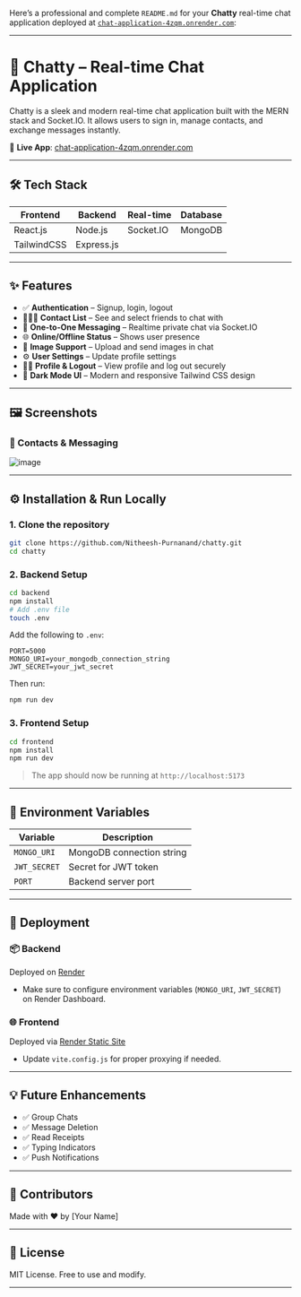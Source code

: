 Here’s a professional and complete `README.md` for your **Chatty** real-time chat application deployed at [`chat-application-4zqm.onrender.com`](https://chat-application-4zqm.onrender.com):

---

# 💬 Chatty – Real-time Chat Application

Chatty is a sleek and modern real-time chat application built with the MERN stack and Socket.IO. It allows users to sign in, manage contacts, and exchange messages instantly.

🚀 **Live App**: [chat-application-4zqm.onrender.com](https://chat-application-4zqm.onrender.com)

---

## 🛠 Tech Stack

| Frontend    | Backend    | Real-time | Database |
| ----------- | ---------- | --------- | -------- |
| React.js    | Node.js    | Socket.IO | MongoDB  |
| TailwindCSS | Express.js |           |          |

---

## ✨ Features

* ✅ **Authentication** – Signup, login, logout
* 🧑‍🤝‍🧑 **Contact List** – See and select friends to chat with
* 💬 **One-to-One Messaging** – Realtime private chat via Socket.IO
* 🌐 **Online/Offline Status** – Shows user presence
* 📸 **Image Support** – Upload and send images in chat
* ⚙️ **User Settings** – Update profile settings
* 🧑‍💼 **Profile & Logout** – View profile and log out securely
* 🎨 **Dark Mode UI** – Modern and responsive Tailwind CSS design

---

## 🖼️ Screenshots

### 🧑 Contacts & Messaging

![image](https://github.com/user-attachments/assets/c99303fa-ff44-47cc-9c70-4873c1e8c202)


---

## ⚙️ Installation & Run Locally

### 1. Clone the repository

```bash
git clone https://github.com/Nitheesh-Purnanand/chatty.git
cd chatty
```

### 2. Backend Setup

```bash
cd backend
npm install
# Add .env file
touch .env
```

Add the following to `.env`:

```
PORT=5000
MONGO_URI=your_mongodb_connection_string
JWT_SECRET=your_jwt_secret
```

Then run:

```bash
npm run dev
```

### 3. Frontend Setup

```bash
cd frontend
npm install
npm run dev
```

> The app should now be running at `http://localhost:5173`

---

## 🔐 Environment Variables

| Variable     | Description               |
| ------------ | ------------------------- |
| `MONGO_URI`  | MongoDB connection string |
| `JWT_SECRET` | Secret for JWT token      |
| `PORT`       | Backend server port       |

---

## 🧪 Deployment

### 📦 Backend

Deployed on [Render](https://render.com/)

* Make sure to configure environment variables (`MONGO_URI`, `JWT_SECRET`) on Render Dashboard.

### 🌐 Frontend

Deployed via [Render Static Site](https://render.com/docs/static-sites)

* Update `vite.config.js` for proper proxying if needed.

---

## 💡 Future Enhancements

* ✅ Group Chats
* ✅ Message Deletion
* ✅ Read Receipts
* ✅ Typing Indicators
* ✅ Push Notifications

---

## 🤝 Contributors

Made with ❤️ by \[Your Name]

---

## 📄 License

MIT License. Free to use and modify.

---
